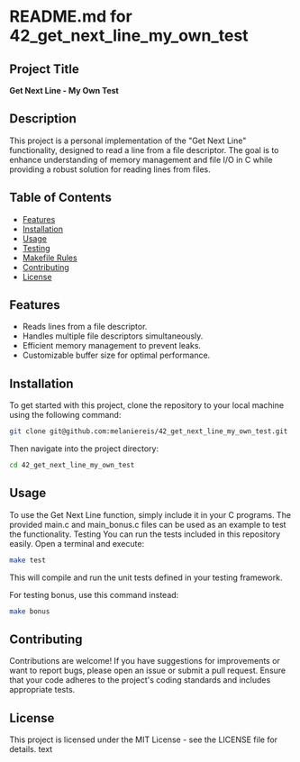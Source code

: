 # README.md for 42_get_next_line_my_own_test

## Project Title
**Get Next Line - My Own Test**

## Description
This project is a personal implementation of the "Get Next Line" functionality, designed to read a line from a file descriptor. The goal is to enhance understanding of memory management and file I/O in C while providing a robust solution for reading lines from files.

## Table of Contents
- [Features](#features)
- [Installation](#installation)
- [Usage](#usage)
- [Testing](#testing)
- [Makefile Rules](#makefile-rules)
- [Contributing](#contributing)
- [License](#license)

## Features
- Reads lines from a file descriptor.
- Handles multiple file descriptors simultaneously.
- Efficient memory management to prevent leaks.
- Customizable buffer size for optimal performance.

## Installation
To get started with this project, clone the repository to your local machine using the following command:

```bash
git clone git@github.com:melaniereis/42_get_next_line_my_own_test.git
```

Then navigate into the project directory:
```bash
cd 42_get_next_line_my_own_test
```
## Usage
To use the Get Next Line function, simply include it in your C programs. The provided main.c and main_bonus.c files can be used as an example to test the functionality.
Testing
You can run the tests included in this repository easily. Open a terminal and execute:
```bash
make test
```
This will compile and run the unit tests defined in your testing framework.

For testing bonus, use this command instead:
```bash
make bonus
```
## Contributing
Contributions are welcome! If you have suggestions for improvements or want to report bugs, please open an issue or submit a pull request. Ensure that your code adheres to the project's coding standards and includes appropriate tests.
## License
This project is licensed under the MIT License - see the LICENSE file for details.
text
